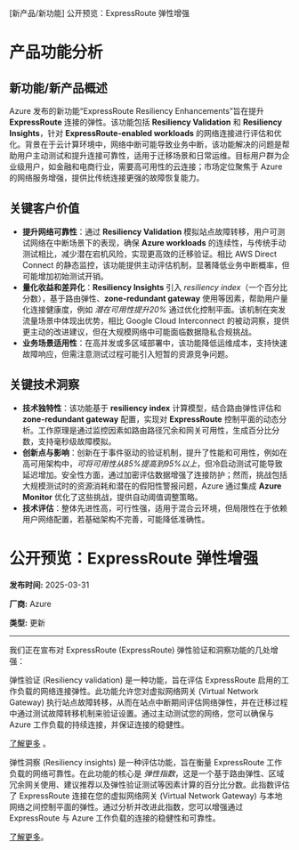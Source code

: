 
<!-- AI_TASK_START: AI标题翻译 -->
[新产品/新功能] 公开预览：ExpressRoute 弹性增强

<!-- AI_TASK_END: AI标题翻译 -->


<!-- AI_TASK_START: AI竞争分析 -->
# 产品功能分析

## 新功能/新产品概述  
Azure 发布的新功能“ExpressRoute Resiliency Enhancements”旨在提升 **ExpressRoute** 连接的弹性。该功能包括 **Resiliency Validation** 和 **Resiliency Insights**，针对 **ExpressRoute-enabled workloads** 的网络连接进行评估和优化。背景在于云计算环境中，网络中断可能导致业务中断，该功能解决的问题是帮助用户主动测试和提升连接可靠性，适用于迁移场景和日常运维。目标用户群为企业级用户，如金融和电商行业，需要高可用性的云连接；市场定位聚焦于 Azure 的网络服务增强，提供比传统连接更强的故障恢复能力。

## 关键客户价值  
- **提升网络可靠性**：通过 **Resiliency Validation** 模拟站点故障转移，用户可测试网络在中断场景下的表现，确保 **Azure workloads** 的连续性，与传统手动测试相比，减少潜在宕机风险，实现更高效的迁移验证。相比 AWS Direct Connect 的静态监控，该功能提供主动评估机制，显著降低业务中断概率，但可能增加初始测试开销。  
- **量化收益和差异化**：**Resiliency Insights** 引入 _resiliency index_（一个百分比分数），基于路由弹性、**zone-redundant gateway** 使用等因素，帮助用户量化连接健康度，例如 _潜在可用性提升20%_ 通过优化控制平面。该机制在突发流量场景中体现出优势，相比 Google Cloud Interconnect 的被动洞察，提供更主动的改进建议，但在大规模网络中可能面临数据隐私合规挑战。  
- **业务场景适用性**：在高并发或多区域部署中，该功能降低运维成本，支持快速故障响应，但需注意测试过程可能引入短暂的资源竞争问题。

## 关键技术洞察  
- **技术独特性**：该功能基于 **resiliency index** 计算模型，结合路由弹性评估和 **zone-redundant gateway** 配置，实现对 **ExpressRoute** 控制平面的动态分析。工作原理是通过监控因素如路由路径冗余和网关可用性，生成百分比分数，支持毫秒级故障模拟。  
- **创新点与影响**：创新在于事件驱动的验证机制，提升了性能和可用性，例如在高可用架构中，_可将可用性从85%提高到95%以上_，但冷启动测试可能导致延迟增加。安全性方面，通过加密评估数据增强了连接防护；然而，挑战包括大规模测试时的资源消耗和潜在的假阳性警报问题，Azure 通过集成 **Azure Monitor** 优化了这些挑战，提供自动阈值调整策略。  
- **技术评估**：整体先进性高，可行性强，适用于混合云环境，但局限性在于依赖用户网络配置，若基础架构不完善，可能降低准确性。

<!-- AI_TASK_END: AI竞争分析 -->


<!-- AI_TASK_START: AI全文翻译 -->
# 公开预览：ExpressRoute 弹性增强

**发布时间:** 2025-03-31

**厂商:** Azure

**类型:** 更新

---

我们正在宣布对 ExpressRoute (ExpressRoute) 弹性验证和洞察功能的几处增强：

弹性验证 (Resiliency validation) 是一种功能，旨在评估 ExpressRoute 启用的工作负载的网络连接弹性。此功能允许您对虚拟网络网关 (Virtual Network Gateway) 执行站点故障转移，从而在站点中断期间评估网络弹性，并在迁移过程中通过测试故障转移机制来验证设置。通过主动测试您的网络，您可以确保与 Azure 工作负载的持续连接，并保证连接的稳健性。

[了解更多](https://learn.microsoft.com/azure/expressroute/resiliency-validation) 。

弹性洞察 (Resiliency insights) 是一种评估功能，旨在衡量 ExpressRoute 工作负载的网络可靠性。在此功能的核心是 *弹性指数*，这是一个基于路由弹性、区域冗余网关使用、建议推荐以及弹性验证测试等因素计算的百分比分数。此指数评估了 ExpressRoute 连接在您的虚拟网络网关 (Virtual Network Gateway) 与本地网络之间控制平面的弹性。通过分析并改进此指数，您可以增强通过 ExpressRoute 与 Azure 工作负载的连接的稳健性和可靠性。

[了解更多](https://learn.microsoft.com/azure/expressroute/resiliency-insights)。

<!-- AI_TASK_END: AI全文翻译 -->

